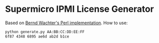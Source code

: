 # Supermicro IPMI License Generator

Based on [Bernd Wachter's Perl implementation](https://github.com/bwachter/supermicro-ipmi-key). How to use:

```sh
python generate.py AA:BB:CC:DD:EE:FF
6f87 4348 6895 ae6d ab2d b1ce
```
